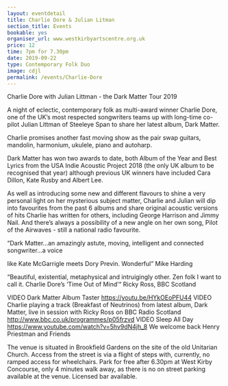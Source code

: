 ```yaml
---
layout: eventdetail
title: Charlie Dore & Julian Litman
section_title: Events
bookable: yes
organiser_url: www.westkirbyartscentre.org.uk
price: 12
time: 7pm for 7.30pm
date: 2019-09-22
type: Contemporary Folk Duo
image: cdjl
permalink: /events/Charlie-Dore
---
```


Charlie Dore with Julian Littman - the Dark Matter Tour 2019

A night of eclectic, contemporary folk as multi-award winner Charlie Dore,
one of the UK’s most respected songwriters teams up with long-time co-pilot Julian Littman
of Steeleye Span to share her latest album, Dark Matter.  

Charlie promises another fast moving show as the pair swap guitars, mandolin, harmonium,
ukulele, piano and autoharp.

Dark Matter has won two awards to date, both Album of the Year and Best Lyrics from the
USA Indie Acoustic Project 2018 (the only UK album to be recognised that year)
although previous UK winners have included Cara Dillon, Kate Rusby and Albert Lee.

As well as introducing some new and different flavours to shine a very personal light
on her mysterious subject matter, Charlie and Julian will dip into favourites from the
past 6 albums and share original acoustic versions of hits Charlie has written for others, including George Harrison and Jimmy Nail. And there’s always a possibility of a new angle on her own song, Pilot of the Airwaves - still a national radio favourite.

“Dark Matter…an amazingly astute, moving, intelligent and connected songwriter…a voice

like Kate McGarrigle meets Dory Previn. Wonderful” Mike Harding

“Beautiful, existential, metaphysical and intruigingly other. Zen folk I want to call it. Charlie Dore’s ‘Time Out of Mind’“ Ricky Ross, BBC Scotland

VIDEO Dark Matter Album Taster https://youtu.be/HYkOEoPFU44
VIDEO Charlie playing a track (Breakfast of Neutrinos) from latest album, Dark Matter, live in session with Ricky Ross on BBC Radio Scotland http://www.bbc.co.uk/programmes/p05frzvd
VIDEO Sleep All Day https://www.youtube.com/watch?v=5hv9dN4jh_8  We welcome back Henry Priestman and Friends      

The venue is situated in Brookfield Gardens on the site of the old Unitarian Church. Access from the street is via a flight of steps with, currently, no ramped access for wheelchairs. Park for free after 6.30pm at West Kirby Concourse, only 4 minutes walk away, as there is no on street parking available at the venue. Licensed bar available.
